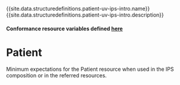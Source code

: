 {{site.data.structuredefinitions.patient-uv-ips-intro.name}}
{{site.data.structuredefinitions.patient-uv-ips-intro.description}}

#### Conformance resource variables defined [here](http://wiki.hl7.org/index.php?title=IG_Publisher_Documentation#Jekyll)

# Patient 
Minimum expectations for the Patient resource when used in the IPS composition or in the referred resources.

